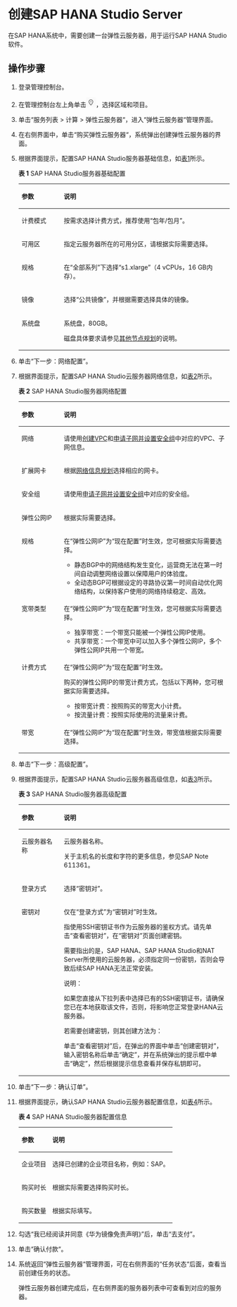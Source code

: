 # 创建SAP HANA Studio Server<a name="saphana_02_0026"></a>

在SAP HANA系统中，需要创建一台弹性云服务器，用于运行SAP  HANA Studio软件。

## 操作步骤<a name="section854176102817"></a>

1.  登录管理控制台。
2.  在管理控制台左上角单击![](figures/icon-region.png)，选择区域和项目。
3.  单击“服务列表 \> 计算 \> 弹性云服务器“，进入“弹性云服务器“管理界面。
4.  在右侧界面中，单击“购买弹性云服务器“，系统弹出创建弹性云服务器的界面。
5.  根据界面提示，配置SAP HANA Studio服务器基础信息，如[表1](#table15048540213231)所示。

    **表 1**  SAP HANA Studio服务器基础配置

    <a name="table15048540213231"></a>
    <table><thead align="left"><tr id="row36609903213231"><th class="cellrowborder" valign="top" width="20%" id="mcps1.2.3.1.1"><p id="p11338703213231"><a name="p11338703213231"></a><a name="p11338703213231"></a>参数</p>
    </th>
    <th class="cellrowborder" valign="top" width="80%" id="mcps1.2.3.1.2"><p id="p46019721213231"><a name="p46019721213231"></a><a name="p46019721213231"></a>说明</p>
    </th>
    </tr>
    </thead>
    <tbody><tr id="row49191815173125"><td class="cellrowborder" valign="top" width="20%" headers="mcps1.2.3.1.1 "><p id="p56583456173136"><a name="p56583456173136"></a><a name="p56583456173136"></a>计费模式</p>
    </td>
    <td class="cellrowborder" valign="top" width="80%" headers="mcps1.2.3.1.2 "><p id="p19857206173136"><a name="p19857206173136"></a><a name="p19857206173136"></a>按需求选择计费方式，推荐使用“包年/包月”。</p>
    </td>
    </tr>
    <tr id="row23050208213231"><td class="cellrowborder" valign="top" width="20%" headers="mcps1.2.3.1.1 "><p id="p43115582213231"><a name="p43115582213231"></a><a name="p43115582213231"></a>可用区</p>
    </td>
    <td class="cellrowborder" valign="top" width="80%" headers="mcps1.2.3.1.2 "><p id="p2701244213231"><a name="p2701244213231"></a><a name="p2701244213231"></a>指定云服务器所在的可用分区，请根据实际需要选择。</p>
    </td>
    </tr>
    <tr id="row45743662213231"><td class="cellrowborder" valign="top" width="20%" headers="mcps1.2.3.1.1 "><p id="p6125286213231"><a name="p6125286213231"></a><a name="p6125286213231"></a>规格</p>
    </td>
    <td class="cellrowborder" valign="top" width="80%" headers="mcps1.2.3.1.2 "><p id="p42732086153926"><a name="p42732086153926"></a><a name="p42732086153926"></a>在“全部系列”下选择“s1.xlarge”（4 vCPUs，16 GB内存）。</p>
    </td>
    </tr>
    <tr id="row35173131213231"><td class="cellrowborder" valign="top" width="20%" headers="mcps1.2.3.1.1 "><p id="p27861758213231"><a name="p27861758213231"></a><a name="p27861758213231"></a>镜像</p>
    </td>
    <td class="cellrowborder" valign="top" width="80%" headers="mcps1.2.3.1.2 "><p id="p44344974213231"><a name="p44344974213231"></a><a name="p44344974213231"></a>选择<span class="parmvalue" id="parmvalue1494812013419"><a name="parmvalue1494812013419"></a><a name="parmvalue1494812013419"></a>“公共镜像”</span>，并根据需要选择具体的镜像。</p>
    </td>
    </tr>
    <tr id="row50316870213231"><td class="cellrowborder" valign="top" width="20%" headers="mcps1.2.3.1.1 "><p id="p48122725213231"><a name="p48122725213231"></a><a name="p48122725213231"></a>系统盘</p>
    </td>
    <td class="cellrowborder" valign="top" width="80%" headers="mcps1.2.3.1.2 "><p id="p1173553416413"><a name="p1173553416413"></a><a name="p1173553416413"></a>系统盘，80GB。</p>
    <p id="p147351134145"><a name="p147351134145"></a><a name="p147351134145"></a>磁盘具体要求请参见<a href="其他节点规划.md">其他节点规划</a>的说明。</p>
    </td>
    </tr>
    </tbody>
    </table>

6.  单击“下一步：网络配置”。
7.  根据界面提示，配置SAP HANA Studio云服务器网络信息，如[表2](#table16563101213313)所示。

    **表 2**  SAP HANA Studio服务器网络配置

    <a name="table16563101213313"></a>
    <table><thead align="left"><tr id="row11563111223120"><th class="cellrowborder" valign="top" width="20%" id="mcps1.2.3.1.1"><p id="p1756341273112"><a name="p1756341273112"></a><a name="p1756341273112"></a>参数</p>
    </th>
    <th class="cellrowborder" valign="top" width="80%" id="mcps1.2.3.1.2"><p id="p1563112103116"><a name="p1563112103116"></a><a name="p1563112103116"></a>说明</p>
    </th>
    </tr>
    </thead>
    <tbody><tr id="row9564101214317"><td class="cellrowborder" valign="top" width="20%" headers="mcps1.2.3.1.1 "><p id="p1564612173112"><a name="p1564612173112"></a><a name="p1564612173112"></a>网络</p>
    </td>
    <td class="cellrowborder" valign="top" width="80%" headers="mcps1.2.3.1.2 "><p id="p18564312103110"><a name="p18564312103110"></a><a name="p18564312103110"></a>请使用<a href="创建VPC.md">创建VPC</a>和<a href="申请子网并设置安全组.md">申请子网并设置安全组</a>中对应的VPC、子网信息。</p>
    </td>
    </tr>
    <tr id="row9564141219315"><td class="cellrowborder" valign="top" width="20%" headers="mcps1.2.3.1.1 "><p id="p15641127313"><a name="p15641127313"></a><a name="p15641127313"></a>扩展网卡</p>
    </td>
    <td class="cellrowborder" valign="top" width="80%" headers="mcps1.2.3.1.2 "><p id="p256611321068"><a name="p256611321068"></a><a name="p256611321068"></a>根据<a href="网络信息规划.md">网络信息规划</a>选择相应的网卡。</p>
    </td>
    </tr>
    <tr id="row856514125316"><td class="cellrowborder" valign="top" width="20%" headers="mcps1.2.3.1.1 "><p id="p155651312153115"><a name="p155651312153115"></a><a name="p155651312153115"></a>安全组</p>
    </td>
    <td class="cellrowborder" valign="top" width="80%" headers="mcps1.2.3.1.2 "><p id="p85651122313"><a name="p85651122313"></a><a name="p85651122313"></a>请使用<a href="申请子网并设置安全组.md">申请子网并设置安全组</a>中对应的安全组。</p>
    </td>
    </tr>
    <tr id="row13565151273110"><td class="cellrowborder" valign="top" width="20%" headers="mcps1.2.3.1.1 "><p id="p1456551223119"><a name="p1456551223119"></a><a name="p1456551223119"></a>弹性公网IP</p>
    </td>
    <td class="cellrowborder" valign="top" width="80%" headers="mcps1.2.3.1.2 "><p id="p145233416816"><a name="p145233416816"></a><a name="p145233416816"></a>根据实际需要选择。</p>
    </td>
    </tr>
    <tr id="row833162951014"><td class="cellrowborder" valign="top" width="20%" headers="mcps1.2.3.1.1 "><p id="p8332182991010"><a name="p8332182991010"></a><a name="p8332182991010"></a>规格</p>
    </td>
    <td class="cellrowborder" valign="top" width="80%" headers="mcps1.2.3.1.2 "><p id="p89011242816"><a name="p89011242816"></a><a name="p89011242816"></a>在<span class="uicontrol" id="uicontrol89011218288"><a name="uicontrol89011218288"></a><a name="uicontrol89011218288"></a>“弹性公网IP”</span>为<span class="uicontrol" id="uicontrol1590113213287"><a name="uicontrol1590113213287"></a><a name="uicontrol1590113213287"></a>“现在配置”</span>时生效，您可根据实际需要选择。</p>
    <a name="ul1012692919129"></a><a name="ul1012692919129"></a><ul id="ul1012692919129"><li>静态BGP中的网络结构发生变化，运营商无法在第一时间自动调整网络设置以保障用户的体验度。</li><li>全动态BGP可根据设定的寻路协议第一时间自动优化网络结构，以保持客户使用的网络持续稳定、高效。</li></ul>
    </td>
    </tr>
    <tr id="row206491741101010"><td class="cellrowborder" valign="top" width="20%" headers="mcps1.2.3.1.1 "><p id="p15649141111016"><a name="p15649141111016"></a><a name="p15649141111016"></a>宽带类型</p>
    </td>
    <td class="cellrowborder" valign="top" width="80%" headers="mcps1.2.3.1.2 "><p id="p324411215296"><a name="p324411215296"></a><a name="p324411215296"></a>在<span class="uicontrol" id="uicontrol4244102122910"><a name="uicontrol4244102122910"></a><a name="uicontrol4244102122910"></a>“弹性公网IP”</span>为<span class="uicontrol" id="uicontrol1924412216293"><a name="uicontrol1924412216293"></a><a name="uicontrol1924412216293"></a>“现在配置”</span>时生效，您可根据实际需要选择。</p>
    <a name="ul41128413122"></a><a name="ul41128413122"></a><ul id="ul41128413122"><li>独享带宽：一个带宽只能被一个弹性公网IP使用。</li><li>共享带宽：一个带宽中可以加入多个弹性公网IP，多个弹性公网IP共用一个带宽。</li></ul>
    </td>
    </tr>
    <tr id="row68409442102"><td class="cellrowborder" valign="top" width="20%" headers="mcps1.2.3.1.1 "><p id="p3840104412100"><a name="p3840104412100"></a><a name="p3840104412100"></a>计费方式</p>
    </td>
    <td class="cellrowborder" valign="top" width="80%" headers="mcps1.2.3.1.2 "><p id="p980838132911"><a name="p980838132911"></a><a name="p980838132911"></a>在<span class="uicontrol" id="uicontrol1080816832918"><a name="uicontrol1080816832918"></a><a name="uicontrol1080816832918"></a>“弹性公网IP”</span>为<span class="uicontrol" id="uicontrol280818862917"><a name="uicontrol280818862917"></a><a name="uicontrol280818862917"></a>“现在配置”</span>时生效。</p>
    <p id="p7416820138"><a name="p7416820138"></a><a name="p7416820138"></a>购买的弹性公网IP的带宽计费方式，包括以下两种，您可根据实际需要选择。</p>
    <a name="ul1242168171311"></a><a name="ul1242168171311"></a><ul id="ul1242168171311"><li>按带宽计费：按照购买的带宽大小计费。</li><li>按流量计费：按照实际使用的流量来计费。</li></ul>
    </td>
    </tr>
    <tr id="row1115514383108"><td class="cellrowborder" valign="top" width="20%" headers="mcps1.2.3.1.1 "><p id="p0156113801018"><a name="p0156113801018"></a><a name="p0156113801018"></a>带宽</p>
    </td>
    <td class="cellrowborder" valign="top" width="80%" headers="mcps1.2.3.1.2 "><p id="p16249111392911"><a name="p16249111392911"></a><a name="p16249111392911"></a>在<span class="uicontrol" id="uicontrol824991316294"><a name="uicontrol824991316294"></a><a name="uicontrol824991316294"></a>“弹性公网IP”</span>为<span class="uicontrol" id="uicontrol18249111322917"><a name="uicontrol18249111322917"></a><a name="uicontrol18249111322917"></a>“现在配置”</span>时生效，带宽值根据实际需要选择。</p>
    </td>
    </tr>
    </tbody>
    </table>

8.  单击“下一步：高级配置”。
9.  根据界面提示，配置SAP HANA Studio云服务器高级信息，如[表3](#table17181316193420)所示。

    **表 3**  SAP HANA Studio服务器高级配置

    <a name="table17181316193420"></a>
    <table><thead align="left"><tr id="row1518111693415"><th class="cellrowborder" valign="top" width="20%" id="mcps1.2.3.1.1"><p id="p41811516163411"><a name="p41811516163411"></a><a name="p41811516163411"></a>参数</p>
    </th>
    <th class="cellrowborder" valign="top" width="80%" id="mcps1.2.3.1.2"><p id="p618114164341"><a name="p618114164341"></a><a name="p618114164341"></a>说明</p>
    </th>
    </tr>
    </thead>
    <tbody><tr id="row125915551599"><td class="cellrowborder" valign="top" width="20%" headers="mcps1.2.3.1.1 "><p id="p14186616173411"><a name="p14186616173411"></a><a name="p14186616173411"></a>云服务器名称</p>
    </td>
    <td class="cellrowborder" valign="top" width="80%" headers="mcps1.2.3.1.2 "><p id="p17186101663413"><a name="p17186101663413"></a><a name="p17186101663413"></a>云服务器名称。</p>
    <p id="p11186171683416"><a name="p11186171683416"></a><a name="p11186171683416"></a>关于主机名的长度和字符的更多信息，参见SAP Note 611361。</p>
    </td>
    </tr>
    <tr id="row6531825193113"><td class="cellrowborder" valign="top" width="20%" headers="mcps1.2.3.1.1 "><p id="p55319253315"><a name="p55319253315"></a><a name="p55319253315"></a>登录方式</p>
    </td>
    <td class="cellrowborder" valign="top" width="80%" headers="mcps1.2.3.1.2 "><p id="p165392593117"><a name="p165392593117"></a><a name="p165392593117"></a>选择<span class="uicontrol" id="uicontrol9631124543110"><a name="uicontrol9631124543110"></a><a name="uicontrol9631124543110"></a>“密钥对”</span>。</p>
    </td>
    </tr>
    <tr id="row11182111616344"><td class="cellrowborder" valign="top" width="20%" headers="mcps1.2.3.1.1 "><p id="p17182121610343"><a name="p17182121610343"></a><a name="p17182121610343"></a>密钥对</p>
    </td>
    <td class="cellrowborder" valign="top" width="80%" headers="mcps1.2.3.1.2 "><p id="p12183171643415"><a name="p12183171643415"></a><a name="p12183171643415"></a>仅在<span class="parmname" id="parmname14183121653415"><a name="parmname14183121653415"></a><a name="parmname14183121653415"></a>“登录方式”</span>为<span class="parmvalue" id="parmvalue5183181619343"><a name="parmvalue5183181619343"></a><a name="parmvalue5183181619343"></a>“密钥对”</span>时生效。</p>
    <p id="p16183171612346"><a name="p16183171612346"></a><a name="p16183171612346"></a>指使用SSH密钥证书作为云服务器的鉴权方式。请先单击<span class="uicontrol" id="uicontrol518351643412"><a name="uicontrol518351643412"></a><a name="uicontrol518351643412"></a>“查看密钥对”</span>，在<span class="wintitle" id="wintitle41831916133413"><a name="wintitle41831916133413"></a><a name="wintitle41831916133413"></a>“密钥对”</span>页面创建密钥。</p>
    <p id="p20183141616345"><a name="p20183141616345"></a><a name="p20183141616345"></a>需要指出的是，SAP HANA、SAP HANA Studio和NAT Server所使用的云服务器，必须指定同一份密钥，否则会导致后续SAP HANA无法正常安装。</p>
    <div class="note" id="note1518391663420"><a name="note1518391663420"></a><a name="note1518391663420"></a><span class="notetitle"> 说明： </span><div class="notebody"><p id="p19183141613419"><a name="p19183141613419"></a><a name="p19183141613419"></a>如果您直接从下拉列表中选择已有的SSH密钥证书，请确保您已在本地获取该文件，否则，将影响您正常登录HANA云服务器。</p>
    <p id="p1418361633413"><a name="p1418361633413"></a><a name="p1418361633413"></a>若需要创建密钥，则其创建方法为：</p>
    <p id="p1818351673410"><a name="p1818351673410"></a><a name="p1818351673410"></a>单击<span class="uicontrol" id="uicontrol1118314168349"><a name="uicontrol1118314168349"></a><a name="uicontrol1118314168349"></a>“查看密钥对”</span>后，在弹出的界面中单击<span class="uicontrol" id="uicontrol3183131616344"><a name="uicontrol3183131616344"></a><a name="uicontrol3183131616344"></a>“创建密钥对”</span>，输入密钥名称后单击<span class="uicontrol" id="uicontrol7183151617340"><a name="uicontrol7183151617340"></a><a name="uicontrol7183151617340"></a>“确定”</span>，并在系统弹出的提示框中单击<span class="uicontrol" id="uicontrol1183101612345"><a name="uicontrol1183101612345"></a><a name="uicontrol1183101612345"></a>“确定”</span>，然后根据提示信息查看并保存私钥即可。</p>
    </div></div>
    </td>
    </tr>
    </tbody>
    </table>

10. 单击“下一步：确认订单”。
11. 根据界面提示，确认SAP HANA Studio云服务器配置信息，如[表4](#table127431131614)所示。

    **表 4**  SAP HANA Studio服务器配置信息

    <a name="table127431131614"></a>
    <table><thead align="left"><tr id="row47441413767"><th class="cellrowborder" valign="top" width="20%" id="mcps1.2.3.1.1"><p id="p1674417130611"><a name="p1674417130611"></a><a name="p1674417130611"></a>参数</p>
    </th>
    <th class="cellrowborder" valign="top" width="80%" id="mcps1.2.3.1.2"><p id="p1074411318614"><a name="p1074411318614"></a><a name="p1074411318614"></a>说明</p>
    </th>
    </tr>
    </thead>
    <tbody><tr id="row774519138616"><td class="cellrowborder" valign="top" width="20%" headers="mcps1.2.3.1.1 "><p id="p19745131314618"><a name="p19745131314618"></a><a name="p19745131314618"></a>企业项目</p>
    </td>
    <td class="cellrowborder" valign="top" width="80%" headers="mcps1.2.3.1.2 "><p id="p15745141317616"><a name="p15745141317616"></a><a name="p15745141317616"></a>选择已创建的企业项目名称，例如：SAP。</p>
    </td>
    </tr>
    <tr id="row4917744597"><td class="cellrowborder" valign="top" width="20%" headers="mcps1.2.3.1.1 "><p id="p75611059998"><a name="p75611059998"></a><a name="p75611059998"></a>购买时长</p>
    </td>
    <td class="cellrowborder" valign="top" width="80%" headers="mcps1.2.3.1.2 "><p id="p1556110591096"><a name="p1556110591096"></a><a name="p1556110591096"></a>根据实际需要选择购买时长。</p>
    </td>
    </tr>
    <tr id="row07471113860"><td class="cellrowborder" valign="top" width="20%" headers="mcps1.2.3.1.1 "><p id="p12561155913915"><a name="p12561155913915"></a><a name="p12561155913915"></a>购买数量</p>
    </td>
    <td class="cellrowborder" valign="top" width="80%" headers="mcps1.2.3.1.2 "><p id="p75611597912"><a name="p75611597912"></a><a name="p75611597912"></a>根据实际填写。</p>
    </td>
    </tr>
    </tbody>
    </table>

12. 勾选“我已经阅读并同意《华为镜像免责声明》”后，单击“去支付”。
13. 单击“确认付款“。
14. 系统返回“弹性云服务器“管理界面，可在右侧界面的“任务状态“后面，查看当前创建任务的状态。

    弹性云服务器创建完成后，在右侧界面的服务器列表中可查看到对应的服务器。


